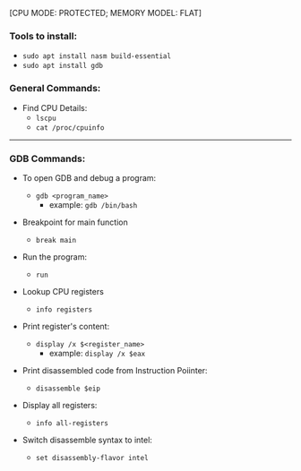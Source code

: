 [CPU MODE: PROTECTED; MEMORY MODEL: FLAT]

### Tools to install:
- `sudo apt install nasm build-essential`
- `sudo apt install gdb`

### General Commands:
- Find CPU Details:
  - `lscpu`
  - `cat /proc/cpuinfo`

---

### GDB Commands:
- To open GDB and debug a program:
  - `gdb <program_name>`
    - example: `gdb /bin/bash`

- Breakpoint for main function
  - `break main`

- Run the program:
  - `run`

- Lookup CPU registers
  - `info registers`

- Print register's content:
  - `display /x $<register_name>`
    - example: `display /x $eax`

- Print disassembled code from Instruction Poiinter:
  - `disassemble $eip`

- Display all registers:
  - `info all-registers`

- Switch disassemble syntax to intel:
  - `set disassembly-flavor intel`
